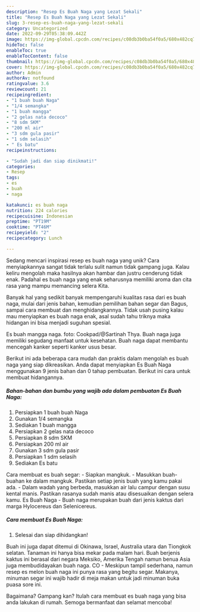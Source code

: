 ```yaml
---
description: "Resep Es Buah Naga yang Lezat Sekali"
title: "Resep Es Buah Naga yang Lezat Sekali"
slug: 3-resep-es-buah-naga-yang-lezat-sekali
category: Uncategorized
date: 2022-09-29T05:38:09.442Z
image: https://img-global.cpcdn.com/recipes/c08db3b0ba54f0a5/680x482cq70/es-buah-naga-foto-resep-utama.jpg
hideToc: false
enableToc: true
enableTocContent: false
thumbnail: https://img-global.cpcdn.com/recipes/c08db3b0ba54f0a5/680x482cq70/es-buah-naga-foto-resep-utama.jpg
cover: https://img-global.cpcdn.com/recipes/c08db3b0ba54f0a5/680x482cq70/es-buah-naga-foto-resep-utama.jpg
author: Admin
authorAv: notfound
ratingvalue: 3.6
reviewcount: 21
recipeingredient:
- "1 buah buah Naga"
- "1/4 semangka"
- "1 buah mangga"
- "2 gelas nata decoco"
- "8 sdm SKM"
- "200 ml air"
- "3 sdm gula pasir"
- "1 sdm selasih"
- " Es batu"
recipeinstructions:

- "Sudah jadi dan siap dinikmati!"
categories:
- Resep
tags:
- es
- buah
- naga

katakunci: es buah naga 
nutrition: 224 calories
recipecuisine: Indonesian
preptime: "PT19M"
cooktime: "PT46M"
recipeyield: "2"
recipecategory: Lunch

---
```





Sedang mencari inspirasi resep es buah naga yang unik? Cara menyiapkannya sangat tidak terlalu sulit namun tidak gampang juga. Kalau keliru mengolah maka hasilnya akan hambar dan justru cenderung tidak enak. Padahal es buah naga yang enak seharusnya memiliki aroma dan cita rasa yang mampu memancing selera Kita.





Banyak hal yang sedikit banyak mempengaruhi kualitas rasa dari es buah naga, mulai dari jenis bahan, kemudian pemilihan bahan segar dan Bagus, sampai cara membuat dan menghidangkannya. Tidak usah pusing kalau mau menyiapkan es buah naga enak,      asal sudah tahu triknya maka hidangan ini bisa menjadi suguhan spesial.














Es buah mangga naga. foto: Cookpad/@Sartinah Thya. Buah naga juga memiliki segudang manfaat untuk kesehatan. Buah naga dapat membantu mencegah kanker seperti kanker usus besar.






Berikut ini ada beberapa cara mudah dan praktis dalam mengolah es buah naga yang siap dikreasikan. Anda dapat menyiapkan Es Buah Naga menggunakan 9 jenis bahan dan 0 tahap pembuatan. Berikut ini cara untuk membuat hidangannya.

<!--inarticleads1-->

##### Bahan-bahan dan bumbu yang wajib ada dalam pembuatan Es Buah Naga:

1. Persiapkan 1 buah buah Naga
1. Gunakan 1/4 semangka
1. Sediakan 1 buah mangga
1. Persiapkan 2 gelas nata decoco
1. Persiapkan 8 sdm SKM
1. Persiapkan 200 ml air
1. Gunakan 3 sdm gula pasir
1. Persiapkan 1 sdm selasih
1. Sediakan  Es batu


Cara membuat es buah segar: - Siapkan mangkuk. - Masukkan buah-buahan ke dalam mangkuk. Pastikan setiap jenis buah yang kamu pakai ada. - Dalam wadah yang berbeda, masukkan air lalu campur dengan susu kental manis. Pastikan rasanya sudah manis atau disesuaikan dengan selera kamu. Es Buah Naga - Buah naga merupakan buah dari jenis kaktus dari marga Hylocereus dan Selenicereus. 

<!--inarticleads2-->

##### Cara membuat Es Buah Naga:


1. Selesai dan siap dihidangkan!

Buah ini juga dapat ditemui di Okinawa, Israel, Australia utara dan Tiongkok selatan. Tanaman ini hanya bisa mekar pada malam hari. Buah berjenis kaktus ini berasal dari negara Meksiko, Amerika Tengah namun benua Asia juga membudidayakan buah naga. CO - Meskipun tampil sederhana, namun resep es melon buah naga ini punya rasa yang begitu segar. Makanya, minuman segar ini wajib hadir di meja makan untuk jadi minuman buka puasa sore ini. 

Bagaimana? Gampang kan? Itulah cara membuat es buah naga yang bisa anda lakukan di rumah. Semoga bermanfaat dan selamat mencoba!
